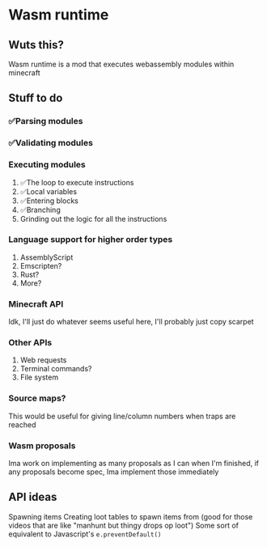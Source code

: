 # Wasm runtime

## Wuts this?
Wasm runtime is a mod that executes webassembly modules within minecraft

## Stuff to do
### ✅Parsing modules
### ✅Validating modules
### Executing modules
1. ✅The loop to execute instructions
2. ✅Local variables
3. ✅Entering blocks
4. ✅Branching
5. Grinding out the logic for all the instructions
### Language support for higher order types
1. AssemblyScript
2. Emscripten?
3. Rust?
4. More?
### Minecraft API
Idk, I'll just do whatever seems useful here, I'll probably just copy scarpet
### Other APIs
1. Web requests
2. Terminal commands?
3. File system
### Source maps?
This would be useful for giving line/column numbers when traps are reached
### Wasm proposals
Ima work on implementing as many proposals as I can when I'm finished, if any proposals become spec, Ima implement those immediately

## API ideas
Spawning items
Creating loot tables to spawn items from (good for those videos that are like "manhunt but thingy drops op loot")
Some sort of equivalent to Javascript's `e.preventDefault()`
